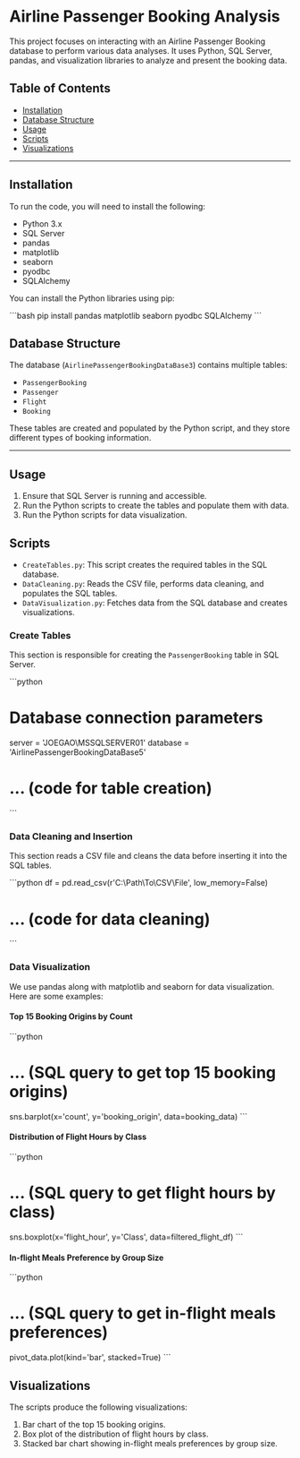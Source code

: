 # Airline Passenger Booking Analysis

This project focuses on interacting with an Airline Passenger Booking database to perform various data analyses. It uses Python, SQL Server, pandas, and visualization libraries to analyze and present the booking data.

## Table of Contents

- [Installation](#installation)
- [Database Structure](#database-structure)
- [Usage](#usage)
- [Scripts](#scripts)
- [Visualizations](#visualizations)

---

## Installation

To run the code, you will need to install the following:

- Python 3.x
- SQL Server
- pandas
- matplotlib
- seaborn
- pyodbc
- SQLAlchemy

You can install the Python libraries using pip:

\```bash
pip install pandas matplotlib seaborn pyodbc SQLAlchemy
\```

## Database Structure

The database (`AirlinePassengerBookingDataBase3`) contains multiple tables:

- `PassengerBooking`
- `Passenger`
- `Flight`
- `Booking`

These tables are created and populated by the Python script, and they store different types of booking information.

---

## Usage

1. Ensure that SQL Server is running and accessible.
2. Run the Python scripts to create the tables and populate them with data.
3. Run the Python scripts for data visualization.

## Scripts

- `CreateTables.py`: This script creates the required tables in the SQL database.
- `DataCleaning.py`: Reads the CSV file, performs data cleaning, and populates the SQL tables.
- `DataVisualization.py`: Fetches data from the SQL database and creates visualizations.

### Create Tables

This section is responsible for creating the `PassengerBooking` table in SQL Server.

\```python
# Database connection parameters
server = 'JOEGAO\\MSSQLSERVER01'
database = 'AirlinePassengerBookingDataBase5'
# ... (code for table creation)
\```

### Data Cleaning and Insertion

This section reads a CSV file and cleans the data before inserting it into the SQL tables.

\```python
df = pd.read_csv(r'C:\Path\To\CSV\File', low_memory=False)
# ... (code for data cleaning)
\```

### Data Visualization

We use pandas along with matplotlib and seaborn for data visualization. Here are some examples:

#### Top 15 Booking Origins by Count

\```python
# ... (SQL query to get top 15 booking origins)
sns.barplot(x='count', y='booking_origin', data=booking_data)
\```

#### Distribution of Flight Hours by Class

\```python
# ... (SQL query to get flight hours by class)
sns.boxplot(x='flight_hour', y='Class', data=filtered_flight_df)
\```

#### In-flight Meals Preference by Group Size

\```python
# ... (SQL query to get in-flight meals preferences)
pivot_data.plot(kind='bar', stacked=True)
\```

## Visualizations

The scripts produce the following visualizations:

1. Bar chart of the top 15 booking origins.
2. Box plot of the distribution of flight hours by class.
3. Stacked bar chart showing in-flight meals preferences by group size.
